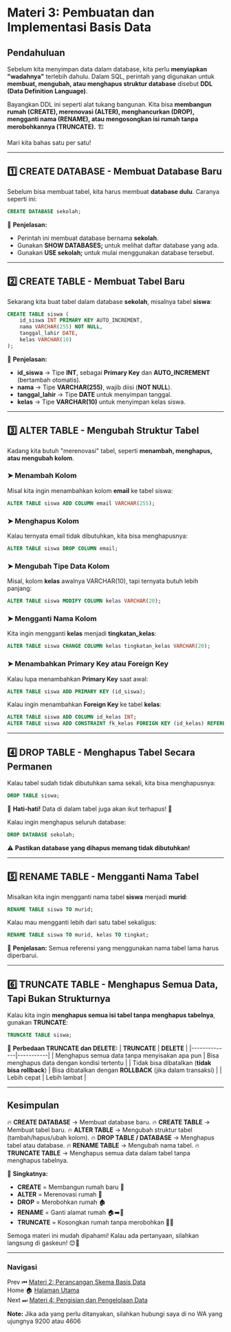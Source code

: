 # **Materi 3: Pembuatan dan Implementasi Basis Data**

## **Pendahuluan**

Sebelum kita menyimpan data dalam database, kita perlu **menyiapkan "wadahnya"** terlebih dahulu. Dalam SQL, perintah yang digunakan untuk **membuat, mengubah, atau menghapus struktur database** disebut **DDL (Data Definition Language)**.

Bayangkan DDL ini seperti alat tukang bangunan. Kita bisa **membangun rumah (CREATE), merenovasi (ALTER), menghancurkan (DROP), mengganti nama (RENAME), atau mengosongkan isi rumah tanpa merobohkannya (TRUNCATE).** 🏗️

Mari kita bahas satu per satu!

---

## **1️⃣ CREATE DATABASE - Membuat Database Baru**

Sebelum bisa membuat tabel, kita harus membuat **database dulu**. Caranya seperti ini:

```sql
CREATE DATABASE sekolah;
```
📌 **Penjelasan:**
- Perintah ini membuat database bernama **sekolah**.
- Gunakan **SHOW DATABASES;** untuk melihat daftar database yang ada.
- Gunakan **USE sekolah;** untuk mulai menggunakan database tersebut.

---

## **2️⃣ CREATE TABLE - Membuat Tabel Baru**

Sekarang kita buat tabel dalam database **sekolah**, misalnya tabel **siswa**:

```sql
CREATE TABLE siswa (
    id_siswa INT PRIMARY KEY AUTO_INCREMENT,
    nama VARCHAR(255) NOT NULL,
    tanggal_lahir DATE,
    kelas VARCHAR(10)
);
```
📌 **Penjelasan:**
- **id_siswa** → Tipe **INT**, sebagai **Primary Key** dan **AUTO_INCREMENT** (bertambah otomatis).
- **nama** → Tipe **VARCHAR(255)**, wajib diisi (**NOT NULL**).
- **tanggal_lahir** → Tipe **DATE** untuk menyimpan tanggal.
- **kelas** → Tipe **VARCHAR(10)** untuk menyimpan kelas siswa.

---

## **3️⃣ ALTER TABLE - Mengubah Struktur Tabel**

Kadang kita butuh "merenovasi" tabel, seperti **menambah, menghapus, atau mengubah kolom**.

### **➤ Menambah Kolom**
Misal kita ingin menambahkan kolom **email** ke tabel siswa:
```sql
ALTER TABLE siswa ADD COLUMN email VARCHAR(255);
```

### **➤ Menghapus Kolom**
Kalau ternyata email tidak dibutuhkan, kita bisa menghapusnya:
```sql
ALTER TABLE siswa DROP COLUMN email;
```

### **➤ Mengubah Tipe Data Kolom**
Misal, kolom **kelas** awalnya VARCHAR(10), tapi ternyata butuh lebih panjang:
```sql
ALTER TABLE siswa MODIFY COLUMN kelas VARCHAR(20);
```

### **➤ Mengganti Nama Kolom**
Kita ingin mengganti **kelas** menjadi **tingkatan_kelas**:
```sql
ALTER TABLE siswa CHANGE COLUMN kelas tingkatan_kelas VARCHAR(20);
```

### **➤ Menambahkan Primary Key atau Foreign Key**
Kalau lupa menambahkan **Primary Key** saat awal:
```sql
ALTER TABLE siswa ADD PRIMARY KEY (id_siswa);
```
Kalau ingin menambahkan **Foreign Key** ke tabel **kelas**:
```sql
ALTER TABLE siswa ADD COLUMN id_kelas INT;
ALTER TABLE siswa ADD CONSTRAINT fk_kelas FOREIGN KEY (id_kelas) REFERENCES kelas(id_kelas);
```

---

## **4️⃣ DROP TABLE - Menghapus Tabel Secara Permanen**

Kalau tabel sudah tidak dibutuhkan sama sekali, kita bisa menghapusnya:
```sql
DROP TABLE siswa;
```
📌 **Hati-hati!** Data di dalam tabel juga akan ikut terhapus! 🚨

Kalau ingin menghapus seluruh database:
```sql
DROP DATABASE sekolah;
```
⚠️ **Pastikan database yang dihapus memang tidak dibutuhkan!**

---

## **5️⃣ RENAME TABLE - Mengganti Nama Tabel**

Misalkan kita ingin mengganti nama tabel **siswa** menjadi **murid**:
```sql
RENAME TABLE siswa TO murid;
```

Kalau mau mengganti lebih dari satu tabel sekaligus:
```sql
RENAME TABLE siswa TO murid, kelas TO tingkat;
```
📌 **Penjelasan:** Semua referensi yang menggunakan nama tabel lama harus diperbarui.

---

## **6️⃣ TRUNCATE TABLE - Menghapus Semua Data, Tapi Bukan Strukturnya**

Kalau kita ingin **menghapus semua isi tabel tanpa menghapus tabelnya**, gunakan **TRUNCATE**:
```sql
TRUNCATE TABLE siswa;
```
📌 **Perbedaan TRUNCATE dan DELETE:**
| **TRUNCATE** | **DELETE** |
|--------------|-----------|
| Menghapus semua data tanpa menyisakan apa pun | Bisa menghapus data dengan kondisi tertentu |
| Tidak bisa dibatalkan (**tidak bisa rollback**) | Bisa dibatalkan dengan **ROLLBACK** (jika dalam transaksi) |
| Lebih cepat | Lebih lambat |

---

## **Kesimpulan**

🔥 **CREATE DATABASE** → Membuat database baru.
🔥 **CREATE TABLE** → Membuat tabel baru.
🔥 **ALTER TABLE** → Mengubah struktur tabel (tambah/hapus/ubah kolom).
🔥 **DROP TABLE / DATABASE** → Menghapus tabel atau database.
🔥 **RENAME TABLE** → Mengubah nama tabel.
🔥 **TRUNCATE TABLE** → Menghapus semua data dalam tabel tanpa menghapus tabelnya.

📌 **Singkatnya:**
- **CREATE** = Membangun rumah baru 🏡
- **ALTER** = Merenovasi rumah 🔨
- **DROP** = Merobohkan rumah 🏚️
- **RENAME** = Ganti alamat rumah 🏠➡️🏡
- **TRUNCATE** = Kosongkan rumah tanpa merobohkan 🚪🚫

Semoga materi ini mudah dipahami! Kalau ada pertanyaan, silahkan langsung di gaskeun! 😊🚀

---
### **Navigasi**
Prev ⏮ [Materi 2: Perancangan Skema Basis Data](../2/README.MD) <br>
Home 🏠 [Halaman Utama](../README.MD) <br>
Next ⏭ [Materi 4: Pengisian dan Pengelolaan Data](../4/README.MD)

**Note:** Jika ada yang perlu ditanyakan, silahkan hubungi saya di no WA yang ujungnya 9200 atau 4606